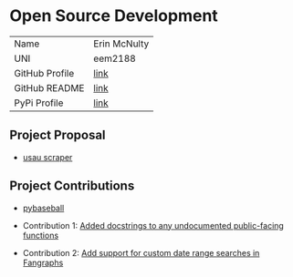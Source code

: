 # Open Source Development

|  |  |
|:--|:--|
|Name|Erin McNulty|
|UNI| eem2188|
| GitHub Profile | [link](https://github.com/erin2722) |
| GitHub README | [link](https://github.com/erin2722/erin2722/blob/master/README.md) |
| PyPi Profile | [link](https://pypi.org/user/erin2722/) |

## Project Proposal

- [usau scraper](../projects/python/usau-scraper.md)

## Project Contributions

- [pybaseball](../projects/python/pybaseball.md)

- Contribution 1: [Added docstrings to any undocumented public-facing functions](https://github.com/jldbc/pybaseball/pull/340)
- Contribution 2: [Add support for custom date range searches in Fangraphs](https://github.com/jldbc/pybaseball/pull/346)
